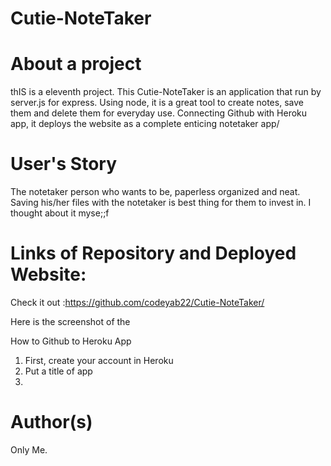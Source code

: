 # Cutie-NoteTaker
# About a project
thIS is a eleventh project. This Cutie-NoteTaker is an application that run by server.js for express. Using node, it is a great tool 
to create notes, save them and delete them for everyday use. Connecting Github with Heroku app, it deploys the website as a complete enticing notetaker app/

# User's Story
The notetaker person who wants to be, paperless organized and neat. Saving his/her files with the notetaker is best thing for them to invest in. I thought about it myse;;f



# Links of Repository and Deployed Website:

Check it out :https://github.com/codeyab22/Cutie-NoteTaker/

Here is the screenshot of the 

How to Github to Heroku  App

1. First, create your account in Heroku
2. Put a title of app 
3. 

# Author(s)
Only Me.

